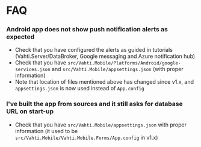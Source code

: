 # FAQ
### Android app does not show push notification alerts as expected
- Check that you have configured the alerts as guided in tutorials (Vahti.Server/DataBroker, Google messaging and Azure notification hub)
- Check that you have `src/Vahti.Mobile/Platforms/Android/google-services.json` and `src/Vahti.Mobile/appsettings.json` (with proper information)
- Note that location of files mentioned above has changed since v1.x, and `appsettings.json` is now used instead of `App.config`

### I've built the app from sources and it still asks for database URL on start-up
- Check that you have `src/Vahti.Mobile/appsettings.json` with proper information (it used to be `src/Vahti.Mobile/Vahti.Mobile.Forms/App.config` in v1.x)